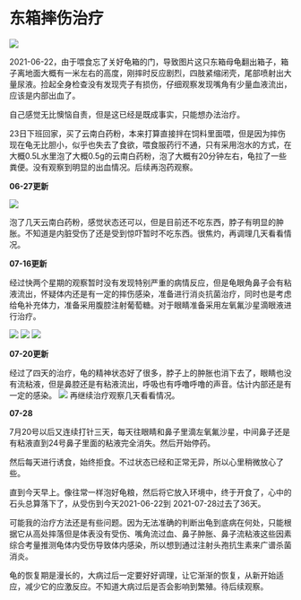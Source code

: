 # 东箱摔伤治疗

<page-tags text="发布于：2021-06-23"></page-tags>

<image-container>
 <img preview="0" src="./1.jpeg"/>
</image-container>

2021-06-22，由于喂食忘了关好龟箱的门，导致图片这只东箱母龟翻出箱子，箱子离地面大概有一米左右的高度，刚摔时反应剧烈，四肢紧缩闭壳，尾部喷射出大量尿液。捡起全身检查没有发现壳子有损伤，仔细观察发现嘴角有少量血液流出，应该是内部出血了。

自己感觉无比懊恼自责，但是这已经是既成事实，只能想办法治疗。

23日下班回家，买了云南白药粉，本来打算直接拌在饲料里面喂，但是因为摔伤现在龟无比胆小，似乎也失去了食欲，喂食服药行不通，只有采用泡水的方式，在大概0.5L水里泡了大概0.5g的云南白药粉，泡了大概有20分钟左右，龟拉了一些粪便。没有观察到明显的出血情况。后续再泡药观察。

**06-27更新**

<image-container>
 <img preview="0" src="./2.jpeg"/>
</image-container>

泡了几天云南白药粉，感觉状态还可以，但是目前还不吃东西，脖子有明显的肿胀。不知道是内脏受伤了还是受到惊吓暂时不吃东西。很焦灼，再调理几天看看情况。

**07-16更新**

经过快两个星期的观察暂时没有发现特别严重的病情反应，但是龟眼角鼻子会有粘液流出，怀疑体内还是有一定的摔伤感染，准备进行消炎抗菌治疗，同时也是考虑给龟补充体力，准备采用腹腔注射葡萄糖。对于眼睛准备采用左氧氟沙星滴眼液进行治疗。

<image-container>
 <img preview="0" src="./3.jpeg"/>
</image-container>
<image-description text="眼睛和鼻子都有粘液分泌"/>
<image-container>
 <img preview="0" src="./5.jpeg"/>
</image-container>
<image-description text="参考书籍准备使用头孢塞夫纳抗生素进行注射治疗"/>
<image-container>
 <img preview="0" src="./4.jpeg"/>
</image-container>
<image-description text="配药准备打针"/>

**07-20更新**

经过了四天的治疗，龟的精神状态好了很多，脖子上的肿胀也消下去了，眼睛也没有流粘液，但是鼻腔还是有粘液流出，呼吸也有呼噜呼噜的声音。估计内部还是有一定的感染。
<image-container>
 <img preview="0" src="./6.jpeg"/>
</image-container>
<image-description text="经过了四天的治疗打了五针"/>
再继续治疗观察几天看看情况。

**07-28**

7月20号以后又连续打针三天，每天往眼睛和鼻子里滴左氧氟沙星，中间鼻子还是有粘液直到24号鼻子里面的粘液完全消失。然后开始停药。

然后每天进行诱食，始终拒食。不过状态已经和正常无异，所以心里稍微放心了些。

直到今天早上。像往常一样泡好龟粮，然后将它放入环境中，终于开食了，心中的石头总算落下了，从受伤到今天2021-06-22到 2021-07-28过去了36天。

<video-container>
  <source src="./7.mp4"/>
</video-container>
<image-description text="07月28日"/>

可能我的治疗方法还是有些问题。因为无法准确的判断出龟到底病在何处，只能根据它从高处摔落但是体表没有受伤、嘴角流过血、鼻子肿胀、鼻子流粘液这些因素综合考量推测龟体内受伤导致体内感染，所以想到通过注射头孢抗生素来广谱杀菌消炎。

龟的恢复期是漫长的，大病过后一定要好好调理，让它渐渐的恢复，从新开始适应，减少它的应激反应。不知道大病过后是否会影响到繁殖。待后续观察。
